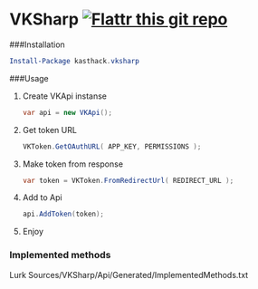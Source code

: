 VKSharp [![Flattr this git repo](http://api.flattr.com/button/flattr-badge-large.png)](https://flattr.com/submit/auto?user_id=kasthack&url=https://github.com/kasthack/VKSharp&title=VKSharp&language=&tags=github&category=software)
=======


###Installation
```PowerShell
Install-Package kasthack.vksharp
```


###Usage

1. Create VKApi instanse
	```C#
	var api = new VKApi();
	```
2. Get token URL
	```C#
	VKToken.GetOAuthURL( APP_KEY, PERMISSIONS );
	```
3. Make token from response
	```C#
	var token = VKToken.FromRedirectUrl( REDIRECT_URL );
	```
4. Add to Api
	```C#
	api.AddToken(token);
	```
5. Enjoy



### Implemented methods
Lurk Sources/VKSharp/Api/Generated/ImplementedMethods.txt